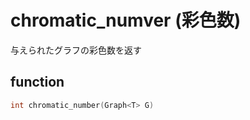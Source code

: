 
# chromatic_numver (彩色数)

与えられたグラフの彩色数を返す

## function

~~~cpp
int chromatic_number(Graph<T> G)
~~~
